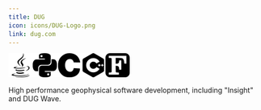 ```yaml
---
title: DUG
icon: icons/DUG-Logo.png
link: dug.com
---
```


<img src="icons/java.svg" class="icon"><img src="icons/python.svg" class="icon"><img src="icons/c.svg" class="icon"><img src="icons/cplusplus.svg" class="icon"><img src="icons/fortran.svg" class="icon">

High performance geophysical software development, including "Insight" and DUG Wave.
